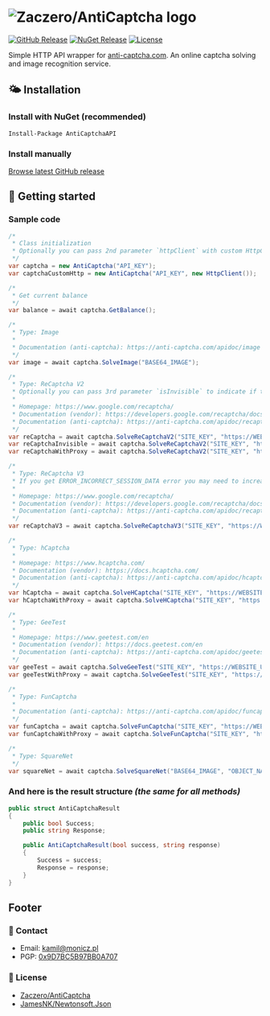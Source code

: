# ![Zaczero/AntiCaptcha logo](https://github.com/Zaczero/AntiCaptcha/blob/master/resources/AntiCaptcha.png)

[![GitHub Release](https://img.shields.io/github/v/release/Zaczero/AntiCaptcha)](https://github.com/Zaczero/AntiCaptcha/releases/latest)
[![NuGet Release](https://img.shields.io/nuget/v/AntiCaptchaAPI)](https://www.nuget.org/packages/AntiCaptchaAPI/)
[![License](https://img.shields.io/github/license/Zaczero/AntiCaptcha)](https://github.com/Zaczero/AntiCaptcha/blob/master/LICENSE)

Simple HTTP API wrapper for [anti-captcha.com](https://anti-captcha.com/).
An online captcha solving and image recognition service.

## 🌤️ Installation

### Install with NuGet (recommended)

`Install-Package AntiCaptchaAPI`

### Install manually

[Browse latest GitHub release](https://github.com/Zaczero/AntiCaptcha/releases/latest)

## 🏁 Getting started

### Sample code

```cs
/*
 * Class initialization
 * Optionally you can pass 2nd parameter `httpClient` with custom HttpClient to use while requesting API
 */
var captcha = new AntiCaptcha("API_KEY");
var captchaCustomHttp = new AntiCaptcha("API_KEY", new HttpClient());

/*
 * Get current balance
 */
var balance = await captcha.GetBalance();

/*
 * Type: Image
 *
 * Documentation (anti-captcha): https://anti-captcha.com/apidoc/image
 */
var image = await captcha.SolveImage("BASE64_IMAGE");

/*
 * Type: ReCaptcha V2
 * Optionally you can pass 3rd parameter `isInvisible` to indicate if the reCaptcha is setup as invisible
 *
 * Homepage: https://www.google.com/recaptcha/
 * Documentation (vendor): https://developers.google.com/recaptcha/docs/display
 * Documentation (anti-captcha): https://anti-captcha.com/apidoc/recaptcha
 */
var reCaptcha = await captcha.SolveReCaptchaV2("SITE_KEY", "https://WEBSITE_URL");
var reCaptchaInvisible = await captcha.SolveReCaptchaV2("SITE_KEY", "https://WEBSITE_URL", true);
var reCaptchaWithProxy = await captcha.SolveReCaptchaV2("SITE_KEY", "https://WEBSITE_URL", new AntiCaptchaProxy(ProxyType.Http, "PROXY_ADDRESS", 8080), "USER_AGENT");

/*
 * Type: ReCaptcha V3
 * If you get ERROR_INCORRECT_SESSION_DATA error you may need to increase minScore value
 *
 * Homepage: https://www.google.com/recaptcha/
 * Documentation (vendor): https://developers.google.com/recaptcha/docs/v3
 * Documentation (anti-captcha): https://anti-captcha.com/apidoc/recaptcha
 */
var reCaptchaV3 = await captcha.SolveReCaptchaV3("SITE_KEY", "https://WEBSITE_URL", 0.9, "SOME_ACTION");

/*
 * Type: hCaptcha
 *
 * Homepage: https://www.hcaptcha.com/
 * Documentation (vendor): https://docs.hcaptcha.com/
 * Documentation (anti-captcha): https://anti-captcha.com/apidoc/hcaptcha
 */
var hCaptcha = await captcha.SolveHCaptcha("SITE_KEY", "https://WEBSITE_URL");
var hCaptchaWithProxy = await captcha.SolveHCaptcha("SITE_KEY", "https://WEBSITE_URL", new AntiCaptchaProxy(ProxyType.Http, "PROXY_ADDRESS", 8080), "USER_AGENT");

/*
 * Type: GeeTest
 *
 * Homepage: https://www.geetest.com/en
 * Documentation (vendor): https://docs.geetest.com/en
 * Documentation (anti-captcha): https://anti-captcha.com/apidoc/geetest
 */
var geeTest = await captcha.SolveGeeTest("SITE_KEY", "https://WEBSITE_URL", "CHALLENGE");
var geeTestWithProxy = await captcha.SolveGeeTest("SITE_KEY", "https://WEBSITE_URL", "CHALLENGE", new AntiCaptchaProxy(ProxyType.Http, "PROXY_ADDRESS", 8080), "USER_AGENT");

/*
 * Type: FunCaptcha
 *
 * Documentation (anti-captcha): https://anti-captcha.com/apidoc/funcaptcha
 */
var funCaptcha = await captcha.SolveFunCaptcha("SITE_KEY", "https://WEBSITE_URL");
var funCaptchaWithProxy = await captcha.SolveFunCaptcha("SITE_KEY", "https://WEBSITE_URL", new AntiCaptchaProxy(ProxyType.Http, "PROXY_ADDRESS", 8080), "USER_AGENT");

/*
 * Type: SquareNet
 */
var squareNet = await captcha.SolveSquareNet("BASE64_IMAGE", "OBJECT_NAME", 3, 3);
```

### And here is the result structure *(the same for all methods)*

```cs
public struct AntiCaptchaResult
{
    public bool Success;
    public string Response;

    public AntiCaptchaResult(bool success, string response)
    {
        Success = success;
        Response = response;
    }
}
```

## Footer

### 📧 Contact

* Email: [kamil@monicz.pl](mailto:kamil@monicz.pl)
* PGP: [0x9D7BC5B97BB0A707](https://gist.github.com/Zaczero/158da01bfd5b6d236f2b8ceb62dd9698)

### 📃 License

* [Zaczero/AntiCaptcha](https://github.com/Zaczero/AntiCaptcha/blob/master/LICENSE)
* [JamesNK/Newtonsoft.Json](https://github.com/JamesNK/Newtonsoft.Json/blob/master/LICENSE.md)
